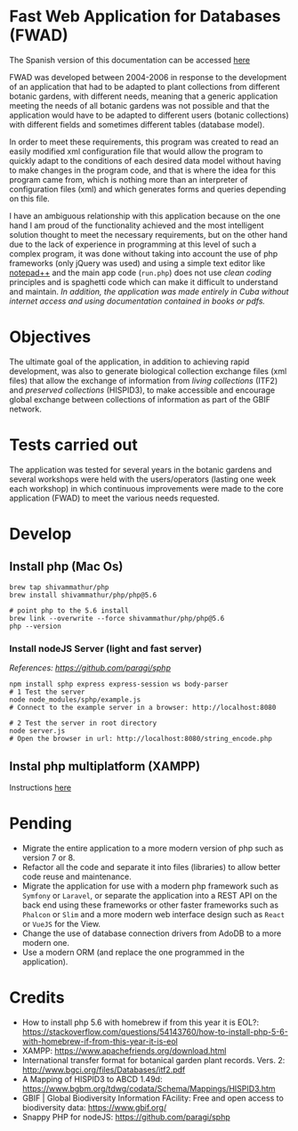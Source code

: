 # Fast Web Application for Databases (FWAD)

The Spanish version of this documentation can be accessed [here](README.es.md)

FWAD was developed between 2004-2006 in response to the development of an application that had to be adapted to plant collections from different botanic gardens, with different needs, meaning that a generic application meeting the needs of all botanic gardens was not possible and that the application would have to be adapted to different users (botanic collections) with different fields and sometimes different tables (database model).

In order to meet these requirements, this program was created to read an easily modified xml configuration file that would allow the program to quickly adapt to the conditions of each desired data model without having to make changes in the program code, and that is where the idea for this program came from, which is nothing more than an interpreter of configuration files (xml) and which generates forms and queries depending on this file.

I have an ambiguous relationship with this application because on the one hand I am proud of the functionality achieved and the most intelligent solution thought to meet the necessary requirements, but on the other hand due to the lack of experience in programming at this level of such a complex program, it was done without taking into account the use of php frameworks (only jQuery was used) and using a simple text editor like [notepad++](https://notepad-plus-plus.org) and the main app code (`run.php`) does not use _clean coding_ principles and is spaghetti code which can make it difficult to understand and maintain. _In addition, the application was made entirely in Cuba without internet access and using documentation contained in books or pdfs._

# Objectives

The ultimate goal of the application, in addition to achieving rapid development, was also to generate biological collection exchange files (xml files) that allow the exchange of information from _living collections_ (ITF2) and _preserved collections_ (HISPID3), to make accessible and encourage global exchange between collections of information as part of the GBIF network.

# Tests carried out

The application was tested for several years in the botanic gardens and several workshops were held with the users/operators (lasting one week each workshop) in which continuous improvements were made to the core application (FWAD) to meet the various needs requested.

# Develop

## Install php (Mac Os)

```
brew tap shivammathur/php
brew install shivammathur/php/php@5.6

# point php to the 5.6 install
brew link --overwrite --force shivammathur/php/php@5.6
php --version
```

### Install nodeJS Server (light and fast server)

_References: https://github.com/paragi/sphp_

```
npm install sphp express express-session ws body-parser
# 1 Test the server
node node_modules/sphp/example.js
# Connect to the example server in a browser: http://localhost:8080

# 2 Test the server in root directory
node server.js
# Open the browser in url: http://localhost:8080/string_encode.php
```

## Instal php multiplatform (XAMPP)

Instructions [here](https://www.apachefriends.org/download.html)

# Pending

- Migrate the entire application to a more modern version of php such as version 7 or 8.
- Refactor all the code and separate it into files (libraries) to allow better code reuse and maintenance.
- Migrate the application for use with a modern php framework such as `Symfony` or `Laravel`, or separate the application into a REST API on the back end using these frameworks or other faster frameworks such as `Phalcon` or `Slim` and a more modern web interface design such as `React` or `VueJS` for the View.
- Change the use of database connection drivers from AdoDB to a more modern one.
- Use a modern ORM (and replace the one programmed in the application).

# Credits

- How to install php 5.6 with homebrew if from this year it is EOL?: https://stackoverflow.com/questions/54143760/how-to-install-php-5-6-with-homebrew-if-from-this-year-it-is-eol
- XAMPP: https://www.apachefriends.org/download.html
- International transfer format for botanical garden plant records. Vers. 2: http://www.bgci.org/files/Databases/itf2.pdf
- A Mapping of HISPID3 to ABCD 1.49d: https://www.bgbm.org/tdwg/codata/Schema/Mappings/HISPID3.htm
- GBIF | Global Biodiversity Information FAcility: Free and open access to biodiversity data: https://www.gbif.org/
- Snappy PHP for nodeJS: https://github.com/paragi/sphp
